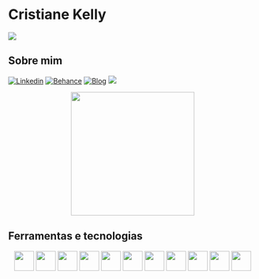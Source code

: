 <h1> Cristiane Kelly</h1>
<img src="https://github.com/Cris-lly/Cris-lly/assets/86075123/1d3293c2-5838-4de7-aaca-e40dae994f36.gif">

## Sobre mim 
[![Linkedin](https://img.shields.io/badge/LinkedIn-0077B5?style=for-the-badge&logo=linkedin&logoColor=white)](https://www.linkedin.com/in/cristiane-kelly-silva/)
[![Behance](https://img.shields.io/badge/-Behance-blue?style=for-the-badge&logo=behance&logoColor=white)](https://www.behance.net/cris-lly)
[![Blog](	https://img.shields.io/badge/SimpleWebPortfolio-000?style=for-the-badge&logo=SimplePortfolio&logoColor=white)](cris-lly.github.io/Portfolio-simples/)
<img src="https://github.com/Cris-lly/Cris-lly/assets/86075123/b36a3d42-e854-4180-85c4-dd90368bf4bb.png">
<div align="center">
  <img src="https://user-images.githubusercontent.com/86075123/195189935-27e9534e-ea70-4019-af68-28011b6a030b.png" width="250" height="250" >
</div>

## Ferramentas e tecnologias


<div align="center">
  <img src="https://cdn.jsdelivr.net/gh/devicons/devicon/icons/git/git-original.svg" width="40" height="40"/> 
  <img src="https://cdn.jsdelivr.net/gh/devicons/devicon/icons/css3/css3-original-wordmark.svg" width="40" height="40" /> 
  <img src="https://cdn.jsdelivr.net/gh/devicons/devicon/icons/html5/html5-original.svg" width="40" height="40"/> 
  <img src="https://cdn.jsdelivr.net/gh/devicons/devicon/icons/python/python-original.svg" width="40" height="40" /> 
  <img src="https://cdn.jsdelivr.net/gh/devicons/devicon/icons/c/c-original.svg" width="40" height="40"  />
  <img src="https://cdn.jsdelivr.net/gh/devicons/devicon/icons/bootstrap/bootstrap-original.svg"  width="40" height="40" />
  <img src="https://cdn.jsdelivr.net/gh/devicons/devicon/icons/php/php-original.svg"  width="40" height="40"/>
  <img src="https://cdn.jsdelivr.net/gh/devicons/devicon@latest/icons/figma/figma-original.svg"  width="40" height="40"/>
  <img src="https://cdn.jsdelivr.net/gh/devicons/devicon@latest/icons/postgresql/postgresql-original-wordmark.svg" width="40" height="40" />
  <img src="https://cdn.jsdelivr.net/gh/devicons/devicon@latest/icons/angular/angular-original.svg" width="40" height="40" />
  <img src="https://cdn.jsdelivr.net/gh/devicons/devicon@latest/icons/typescript/typescript-original.svg"  width="40" height="40"/>

</div>          

